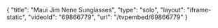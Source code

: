 {
    "title": "Maui Jim Nene Sunglasses",
    "type": "solo",
    "layout": "iframe-static",
    "videoId": "69866779",
    "url": "\/tvpembed\/69866779"
}